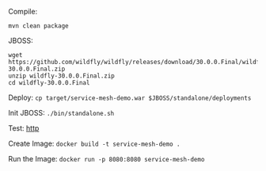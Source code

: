 Compile:

`mvn clean package`

JBOSS:
```
wget https://github.com/wildfly/wildfly/releases/download/30.0.0.Final/wildfly-30.0.0.Final.zip
unzip wildfly-30.0.0.Final.zip
cd wildfly-30.0.0.Final
```

Deploy:
`cp target/service-mesh-demo.war $JBOSS/standalone/deployments`

Init JBOSS:
`./bin/standalone.sh`

Test:
[http](http://localhost:8080/service-mesh-demo/)

Create Image:
`docker build -t service-mesh-demo .`

Run the Image:
`docker run -p 8080:8080 service-mesh-demo`